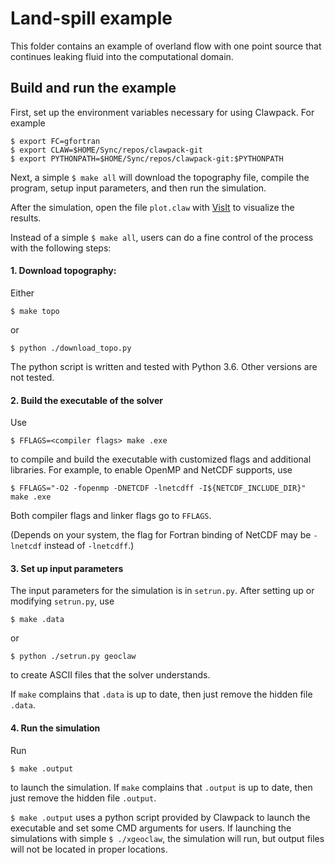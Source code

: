 # Land-spill example

This folder contains an example of overland flow with one point source that
continues leaking fluid into the computational domain.

## Build and run the example

First, set up the environment variables necessary for using Clawpack. 
For example

```shell
$ export FC=gfortran 
$ export CLAW=$HOME/Sync/repos/clawpack-git
$ export PYTHONPATH=$HOME/Sync/repos/clawpack-git:$PYTHONPATH
```

Next, a simple `$ make all` will download the topography file, compile the 
program, setup input parameters, and then run the simulation.

After the simulation, open the file `plot.claw` with 
[VisIt](https://wci.llnl.gov/simulation/computer-codes/visit/)
to visualize the results.

Instead of a simple `$ make all`, users can do a fine control of the process 
with the following steps:

#### 1. Download topography:

Either
```
$ make topo
```
or
```
$ python ./download_topo.py
```

The python script is written and tested with Python 3.6. Other versions are not
tested.

#### 2. Build the executable of the solver

Use
```
$ FFLAGS=<compiler flags> make .exe
```
to compile and build the executable with customized flags and additional 
libraries.
For example, to enable OpenMP and NetCDF supports, use
```
$ FFLAGS="-O2 -fopenmp -DNETCDF -lnetcdff -I${NETCDF_INCLUDE_DIR}" make .exe
```
Both compiler flags and linker flags go to `FFLAGS`.

(Depends on your system, the flag for Fortran binding of NetCDF may be `-lnetcdf`
instead of `-lnetcdff`.)

#### 3. Set up input parameters

The input parameters for the simulation is in `setrun.py`. 
After setting up or modifying `setrun.py`, use
```
$ make .data
```
or 
```
$ python ./setrun.py geoclaw
```
to create ASCII files that the solver understands.

If `make` complains that `.data` is up to date, then just remove the hidden file
`.data`.

#### 4. Run the simulation

Run
```
$ make .output
```
to launch the simulation.
If `make` complains that `.output` is up to date, then just remove the hidden file
`.output`.

`$ make .output` uses a python script provided by Clawpack to launch the executable
and set some CMD arguments for users. If launching the simulations with simple
`$ ./xgeoclaw`, the simulation will run, but output files will not be located 
in proper locations.
